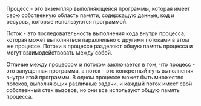 Процесс - это экземпляр выполняющейся программы, которая имеет свою собственную область памяти, содержащую данные, код и
ресурсы, которые используются программой.

Поток - это последовательность выполнения кода внутри процесса, которая может выполняться параллельно с другими потоками
в этом же процессе. Потоки в процессе разделяют общую память процесса и могут взаимодействовать между собой.

Отличие между процессом и потоком заключается в том, что процесс - это запущенная программа, а поток - это конкретный
путь выполнения внутри этой программы. В одном процессе может быть множество потоков, выполняющих различные задачи, и
каждый поток имеет свой собственный стек вызовов, но они все используют общую память процесса.